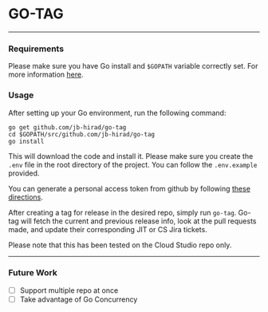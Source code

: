 # GO-TAG 
---
### Requirements 
Please make sure you have Go install and `$GOPATH` variable correctly set. For more information [here](https://golang.org/doc/install). 

### Usage 
After setting up your Go environment, run the following command:

```
go get github.com/jb-hirad/go-tag
cd $GOPATH/src/github.com/jb-hirad/go-tag
go install
```

This will download the code and install it. Please make sure you create the `.env` file in the root directory of the project. You can follow the `.env.example` provided.

You can generate a personal access token from github by following [these directions](https://help.github.com/articles/creating-a-personal-access-token-for-the-command-line/).

After creating a tag for release in the desired repo, simply run `go-tag`. Go-tag will fetch the current and previous release info, look at the pull requests made, and update their corresponding JIT or CS Jira tickets. 

Please note that this has been tested on the Cloud Studio repo only.

---
### Future Work
- [ ] Support multiple repo at once 
- [ ] Take advantage of Go Concurrency  